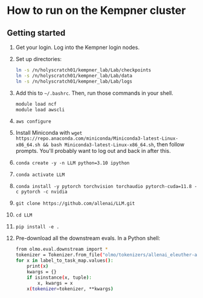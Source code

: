 How to run on the Kempner cluster
===

Getting started
---

1. Get your login. Log into the Kempner login nodes.
2. Set up directories:

   ```bash
   ln -s /n/holyscratch01/kempner_lab/Lab/checkpoints
   ln -s /n/holyscratch01/kempner_lab/Lab/data
   ln -s /n/holyscratch01/kempner_lab/Lab/logs
   ```

3. Add this to `~/.bashrc`. Then, run those commands in your shell.

   ```bash
   module load ncf
   module load awscli
   ```

4. `aws configure`
5. Install Miniconda with `wget https://repo.anaconda.com/miniconda/Miniconda3-latest-Linux-x86_64.sh && bash Miniconda3-latest-Linux-x86_64.sh`, then follow prompts. You'll probably want to log out and back in after this.
6. `conda create -y -n LLM python=3.10 ipython`
7. `conda activate LLM`
8. `conda install -y pytorch torchvision torchaudio pytorch-cuda=11.8 -c pytorch -c nvidia`
9. `git clone https://github.com/allenai/LLM.git`
10. `cd LLM`
11. `pip install -e .`
12. Pre-download all the downstream evals. In a Python shell:

    ```bash
    from olmo.eval.downstream import *
    tokenizer = Tokenizer.from_file("olmo/tokenizers/allenai_eleuther-ai-gpt-neox-20b-pii-special.json")
    for x in label_to_task_map.values():
        print(x)
        kwargs = {}
        if isinstance(x, tuple):
            x, kwargs = x
        x(tokenizer=tokenizer, **kwargs)
    ```

